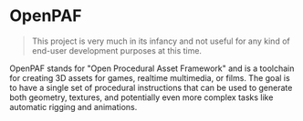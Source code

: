 # OpenPAF

> This project is very much in its infancy and not useful for any kind of end-user development purposes at this time.

OpenPAF stands for "Open Procedural Asset Framework" and is a toolchain for creating 3D assets for games, realtime
multimedia, or films. The goal is to have a single set of procedural instructions that can be used to generate both
geometry, textures, and potentially even more complex tasks like automatic rigging and animations.
